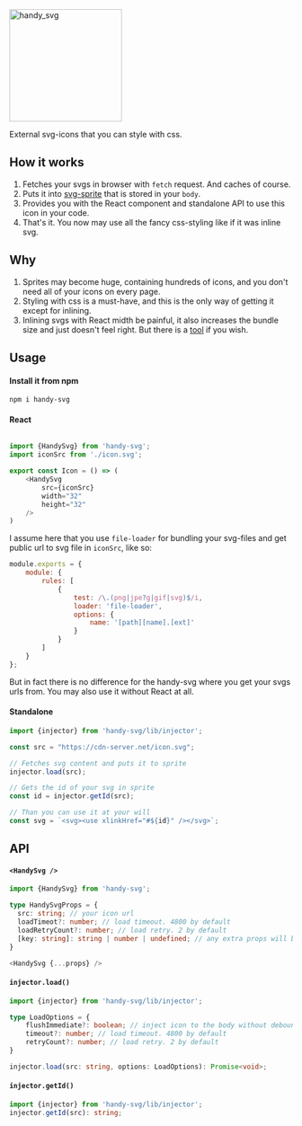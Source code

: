 <img width="200" alt="handy_svg" src="https://user-images.githubusercontent.com/2974415/162402689-e1382bba-9fe1-4bf8-8d45-bc28a78ab5c7.png">

External svg-icons that you can style with css.

## How it works
1. Fetches your svgs in browser with `fetch` request. And caches of course.
2. Puts it into [svg-sprite](https://daily-dev-tips.com/posts/svg-sprites/) that is stored in your `body`.
3. Provides you with the React component and standalone API to use this icon in your code.
4. That's it. You now may use all the fancy css-styling like if it was inline svg.

## Why
1. Sprites may become huge, containing hundreds of icons, and you don't need all of your icons on every page.
2. Styling with css is a must-have, and this is the only way of getting it except for inlining.
3. Inlining svgs with React midth be painful, it also increases the bundle size and just doesn't feel right. But there is a [tool](https://react-svgr.com/) if you wish.

## Usage

#### Install it from npm
```
npm i handy-svg
```

#### React
```typescript

import {HandySvg} from 'handy-svg';
import iconSrc from './icon.svg';

export const Icon = () => (
    <HandySvg
        src={iconSrc}
        width="32"
        height="32"
    />
)
```

I assume here that you use `file-loader` for bundling your svg-files and get public url to svg file in `iconSrc`, like so:
```javascript
module.exports = {
    module: {
        rules: [
            {
                test: /\.(png|jpe?g|gif|svg)$/i,
                loader: 'file-loader',
                options: {
                    name: '[path][name].[ext]'
                }
            }
        ]
    }
};
```

But in fact there is no difference for the handy-svg where you get your svgs urls from.
You may also use it without React at all.

#### Standalone
``` typescript
import {injector} from 'handy-svg/lib/injector';

const src = "https://cdn-server.net/icon.svg";

// Fetches svg content and puts it to sprite
injector.load(src);

// Gets the id of your svg in sprite
const id = injector.getId(src);

// Than you can use it at your will
const svg = `<svg><use xlinkHref="#${id}" /></svg>`;
```

## API
#### `<HandySvg />`
```typescript
import {HandySvg} from 'handy-svg';

type HandySvgProps = {
  src: string; // your icon url
  loadTimeot?: number; // load timeout. 4800 by default
  loadRetryCount?: number; // load retry. 2 by default
  [key: string]: string | number | undefined; // any extra props will be passed to svg tag
}

<HandySvg {...props} />
```

#### `injector.load()`
```typescript
import {injector} from 'handy-svg/lib/injector';

type LoadOptions = {
    flushImmediate?: boolean; // inject icon to the body without debouncing
    timeout?: number; // load timeout. 4800 by default
    retryCount?: number; // load retry. 2 by default
}

injector.load(src: string, options: LoadOptions): Promise<void>;
```

#### `injector.getId()`
```typescript
import {injector} from 'handy-svg/lib/injector';
injector.getId(src): string;
```
